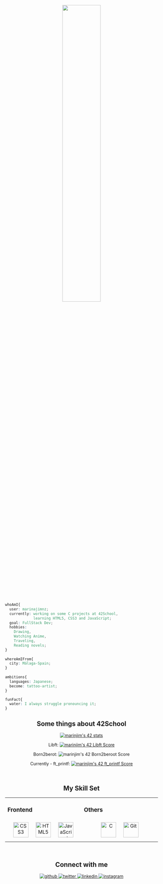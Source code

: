 <div align="center">
<img src="https://rishavanand.github.io/static/images/greetings.gif" align="center" style="width: 50%" />
  
</div>

````CSS
whoAmI{
  user: marinajimnz;
  currently: working on some C projects at 42School,
             learning HTML5, CSS3 and JavaScript;
  goal: FullStack Dev;
  hobbies:
    Drawing,
    Watching Anime,
    Traveling,
    Reading novels;
}
   
whereAmIFrom{
  city: Málaga-Spain;
}
   
ambitions{
  languages: Japanese;
  become: tattoo-artist;
}

funFact{
  water: I always struggle pronouncing it;
}

````


</td></tr></table>  
<div align="center">  
  
## Some things about 42School

  
[![marinjim's 42 stats](https://badge42.vercel.app/api/v2/clamekn1x00350gidanxmk9bz/stats?cursusId=21&coalitionId=274)](https://github.com/JaeSeoKim/badge42)
  
Libft: [![marinjim's 42 Libft Score](https://badge42.vercel.app/api/v2/clamekn1x00350gidanxmk9bz/project/2794226)](https://github.com/marinajimnz/Libft-42Cursus)

Born2berot: ![marinjim's 42 Born2beroot Score](https://badge42.vercel.app/api/v2/clamekn1x00350gidanxmk9bz/project/2838132)
  
Currently - ft_printf: [![marinjim's 42 ft_printf Score](https://badge42.vercel.app/api/v2/clamekn1x00350gidanxmk9bz/project/2842774)](https://github.com/marinajimnz/ft_printf-42Cursus)
  
<br/>  


## My Skill Set  
<table><tr><td valign="top" width="33%">



### Frontend  
<div align="center">  
<a href="https://www.w3schools.com/css/" target="_blank"><img style="margin: 10px" src="https://profilinator.rishav.dev/skills-assets/css3-original-wordmark.svg" alt="CSS3" height="50" /></a>  
<a href="https://en.wikipedia.org/wiki/HTML5" target="_blank"><img style="margin: 10px" src="https://profilinator.rishav.dev/skills-assets/html5-original-wordmark.svg" alt="HTML5" height="50" /></a>  
<a href="https://www.javascript.com/" target="_blank"><img style="margin: 10px" src="https://profilinator.rishav.dev/skills-assets/javascript-original.svg" alt="JavaScript" height="50" /></a>  
</div>

</td><td valign="top" width="33%">



### Others  
<div align="center">  
<a href="https://www.cprogramming.com/" target="_blank"><img style="margin: 10px" src="https://profilinator.rishav.dev/skills-assets/c-original.svg" alt="C" height="50" /></a>  
<a href="https://github.com/" target="_blank"><img style="margin: 10px" src="https://profilinator.rishav.dev/skills-assets/git-scm-icon.svg" alt="Git" height="50" /></a>  
</div>

</td></tr></table>  

<br/>  


## Connect with me  
<div align="center">
<a href="https://github.com/marinajimnz" target="_blank">
<img src=https://img.shields.io/badge/github-%2324292e.svg?&style=for-the-badge&logo=github&logoColor=white alt=github style="margin-bottom: 5px;" />
</a>
<a href="https://twitter.com/marinajimnz" target="_blank">
<img src=https://img.shields.io/badge/twitter-%2300acee.svg?&style=for-the-badge&logo=twitter&logoColor=white alt=twitter style="margin-bottom: 5px;" />
</a>
<a href="https://linkedin.com/in/marina-jimenez-mendez" target="_blank">
<img src=https://img.shields.io/badge/linkedin-%231E77B5.svg?&style=for-the-badge&logo=linkedin&logoColor=white alt=linkedin style="margin-bottom: 5px;" />
</a>
<a href="https://instagram.com/marinart.jimnz" target="_blank">
<img src=https://img.shields.io/badge/instagram-%23000000.svg?&style=for-the-badge&logo=instagram&logoColor=white alt=instagram style="margin-bottom: 5px;" />
</a>  
</div>  
  

<br/>  
